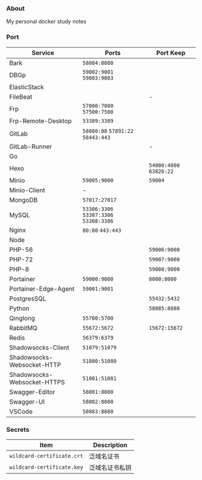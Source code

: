 ### About

My personal docker study notes



### Port

| Service                     | Ports                                   | Port Keep               |
| --------------------------- | --------------------------------------- | ----------------------- |
| Bark                        | `58084:8080`                            |                         |
| DBGp                        | `59002:9001`  `59003:9003`              |                         |
| ElasticStack                |                                         |                         |
| FileBeat                    |                                         | -                       |
| Frp                         | `57000:7000`  `57500:7500`              |                         |
| Frp-Remote-Desktop          | `53389:3389`                            |                         |
| GitLab                      | `58080:80`  `57891:22`  `58443:443`     |                         |
| GitLab-Runner               |                                         | -                       |
| Go                          |                                         |                         |
| Hexo                        |                                         | `54000:4000` `63826:22` |
| Minio                       | `59005:9000`                            | `59004`                 |
| Minio-Client                | -                                       |                         |
| MongoDB                     | `57017:27017`                           |                         |
| MySQL                       | `53306:3306`  `53307:3306` `53308:3306` |                         |
| Nginx                       | `80:80`  `443:443`                      |                         |
| Node                        |                                         |                         |
| PHP-56                      |                                         | `59006:9000`            |
| PHP-72                      |                                         | `59007:9000`            |
| PHP-8                       |                                         | `59008:9000`            |
| Portainer                   | `59000:9000`                            | `8000:8000`             |
| Portainer-Edge-Agent        | `59001:9001`                            |                         |
| PostgresSQL                 |                                         | `55432:5432`            |
| Python                      |                                         | `58085:8080`            |
| Qinglong                    | `55700:5700`                            |                         |
| RabbitMQ                    | `55672:5672`                            | `15672:15672`           |
| Redis                       | `56379:6379`                            |                         |
| Shadowsocks-Client          | `51079:51079`                           |                         |
| Shadowsocks-Websocket-HTTP  | `51080:51080`                           |                         |
| Shadowsocks-Websocket-HTTPS | `51081:51081`                           |                         |
| Swagger-Editor              | `58081:8080`                            |                         |
| Swagger-UI                  | `58082:8080`                            |                         |
| VSCode                      | `58083:8080`                            |                         |



### Secrets

| Item                       | Description    |
| -------------------------- | -------------- |
| `wildcard-certificate.crt` | 泛域名证书     |
| `wildcard-certificate.key` | 泛域名证书私钥 |

